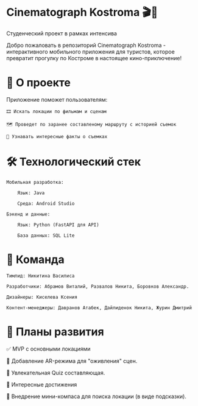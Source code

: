 # Cinematograph Kostroma 🎬🌆

Студенческий проект в рамках интенсива

Добро пожаловать в репозиторий Cinematograph Kostroma - интерактивного мобильного приложения для туристов, которое превратит прогулку по Костроме в настоящее кино-приключение!

# 🎥 О проекте

Приложение поможет пользователям:

    🎞️ Искать локации по фильмам и сценам

    🗺️ Проведет по заранее составленому маршруту с историей съемок

    📖 Узнавать интересные факты о съемках

# 🛠️ Технологический стек

    Мобильная разработка:
    
        Язык: Java
    
        Среда: Android Studio
    
    Бэкенд и данные:
    
        Язык: Python (FastAPI для API)
    
        База данных: SQL Lite
    
# 👥 Команда

    Тимлид: Никитина Василиса

    Разработчики: Абрамов Виталий, Развалов Никита, Боровков Александр.

    Дизайнеры: Киселева Ксения

    Контент-менеджеры: Давранов Атабек, Дайлиденок Никита, Журин Дмитрий

# 📌 Планы развития

✅ MVP с основными локациями

📌 Добавление AR-режима для "оживления" сцен.

📌 Увлекательная Quiz составляющая.

📌 Интересные достижения

📌 Внедрение мини-компаса для поиска локации (в виде подсказки).
